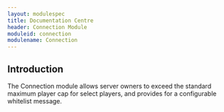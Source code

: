 ```yaml
---
layout: modulespec
title: Documentation Centre
header: Connection Module
moduleid: connection
modulename: Connection
---
```


## Introduction

The Connection module allows server owners to exceed the standard maximum player cap for select players, and provides
for a configurable whitelist message.